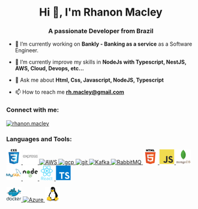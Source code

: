 <h1 align="center">Hi 👋, I'm Rhanon Macley</h1>
<h3 align="center">A passionate Developer from Brazil</h3>

- 🔭 I’m currently working on **Bankly - Banking as a service** as a Software Engineer.

- 🌱 I’m currently improve my skills in **NodeJs with Typescript, NestJS, AWS, Cloud, Devops, etc...**

- 💬 Ask me about **Html, Css, Javascript, NodeJS, Typescript**

- 📫 How to reach me **rh.macley@gmail.com**

<h3 align="left">Connect with me:</h3>
<p align="left">
  <a href="https://linkedin.com/in/rhanonmacley" target="blank"><img align="center"
      src="https://raw.githubusercontent.com/rahuldkjain/github-profile-readme-generator/master/src/images/icons/Social/linked-in-alt.svg"
      alt="rhanon.macley" height="30" width="40" /></a>
</p>

<h3 align="left">Languages and Tools:</h3>
<p align="left"> </a> <a href="https://www.w3schools.com/css/" target="_blank"> <img
      src="https://raw.githubusercontent.com/devicons/devicon/master/icons/css3/css3-original-wordmark.svg" alt="css3"
      width="40" height="40" /> </a> <a href="https://expressjs.com" target="_blank"> <img
      src="https://raw.githubusercontent.com/devicons/devicon/master/icons/express/express-original-wordmark.svg"
      alt="express" width="40" height="40" /> </a>
      <a href="https://aws.amazon.com/pt/" target="_blank"> <img
        src="https://upload.wikimedia.org/wikipedia/commons/9/93/Amazon_Web_Services_Logo.svg"
        alt="AWS" width="40" height="40" /> </a> <a href="https://cloud.google.com" target="_blank"> <img
      src="https://www.vectorlogo.zone/logos/google_cloud/google_cloud-icon.svg" alt="gcp" width="40" height="40" />
  </a>  <a href="https://git-scm.com/" target="_blank"> <img
      src="https://www.vectorlogo.zone/logos/git-scm/git-scm-icon.svg" alt="git" width="40" height="40" /> </a>
      <a href="https://kafka.apache.org/" target="_blank"> <img
        src="https://upload.wikimedia.org/wikipedia/commons/0/05/Apache_kafka.svg" alt="Kafka" width="40" height="40" /> </a> 
        <a href="https://www.rabbitmq.com/" target="_blank"> <img
          src="https://upload.wikimedia.org/wikipedia/commons/7/71/RabbitMQ_logo.svg" alt="RabbitMQ" width="90" height="40" /> </a> <a
    href="https://www.w3.org/html/" target="_blank"> <img
      src="https://raw.githubusercontent.com/devicons/devicon/master/icons/html5/html5-original-wordmark.svg"
      alt="html5" width="40" height="40" /> </a> <a href="https://developer.mozilla.org/en-US/docs/Web/JavaScript"
    target="_blank"> <img
      src="https://raw.githubusercontent.com/devicons/devicon/master/icons/javascript/javascript-original.svg"
      alt="javascript" width="40" height="40" /> </a> <a href="https://www.mongodb.com/" target="_blank"> <img
      src="https://raw.githubusercontent.com/devicons/devicon/master/icons/mongodb/mongodb-original-wordmark.svg"
      alt="mongodb" width="40" height="40" /> </a> <a href="https://www.mysql.com/" target="_blank"> <img
      src="https://raw.githubusercontent.com/devicons/devicon/master/icons/mysql/mysql-original-wordmark.svg"
      alt="mysql" width="40" height="40" /> </a> <a href="https://nodejs.org" target="_blank"> <img
      src="https://raw.githubusercontent.com/devicons/devicon/master/icons/nodejs/nodejs-original-wordmark.svg"
      alt="nodejs" width="40" height="40" /> </a> <a href="https://reactjs.org/" target="_blank"> <img
      src="https://raw.githubusercontent.com/devicons/devicon/master/icons/react/react-original-wordmark.svg"
      alt="react" width="40" height="40" /> </a> <a href="https://www.typescriptlang.org/" target="_blank"> <img
      src="https://raw.githubusercontent.com/devicons/devicon/master/icons/typescript/typescript-original.svg"
      alt="typescript" width="40" height="40" /> </a> </p>
<p align="left"> <a href="https://www.docker.com/" target="_blank"> <img
      src="https://raw.githubusercontent.com/devicons/devicon/master/icons/docker/docker-original-wordmark.svg"
      alt="docker" width="40" height="40" /> </a>
      <a href="https://azure.microsoft.com/pt-br/" target="_blank"> <img
        src="https://upload.wikimedia.org/wikipedia/commons/a/a8/Microsoft_Azure_Logo.svg"
        alt="Azure" width="40" height="40" /> </a> <a href="https://www.linux.org/" target="_blank"> <img
      src="https://raw.githubusercontent.com/devicons/devicon/master/icons/linux/linux-original.svg" alt="linux"
      width="40" height="40" /> </a> </a></p>
